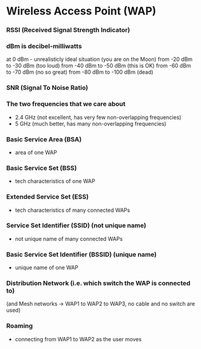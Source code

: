 # Wireless Access Point (WAP)


### RSSI (Received Signal Strength Indicator)
### dBm is decibel-milliwatts
at 0 dBm - unrealisticly ideal situation (you are on the Moon)
from -20 dBm to -30 dBm (too loud)
from -40 dBm to -50 dBm (this is OK)
from -60 dBm to -70 dBm (no so great)
from -80 dBm to -100 dBm (dead)


### SNR (Signal To Noise Ratio)


### The two frequencies that we care about
- 2.4 GHz (not excellent, has very few non-overlapping frequencies)
- 5 GHz (much better, has many non-overlapping frequencies)


### Basic Service Area (BSA)
- area of one WAP

### Basic Service Set (BSS)
- tech characteristics of one WAP

### Extended Service Set (ESS)
- tech characteristics of many connected WAPs

### Service Set Identifier (SSID) (not unique name)
- not unique name of many connected WAPs

### Basic Service Set Identifier (BSSID) (unique name)
- unique name of one WAP

### Distribution Network (i.e. which switch the WAP is connected to)
(and Mesh networks -> WAP1 to WAP2 to WAP3, no cable and no switch are used)

### Roaming
- connecting from WAP1 to WAP2 as the user moves 
